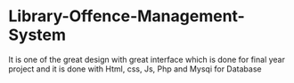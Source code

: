 # Library-Offence-Management-System
It is one of the great design with great interface which is done for final year project and it is done with Html, css, Js, Php and Mysqi for Database
